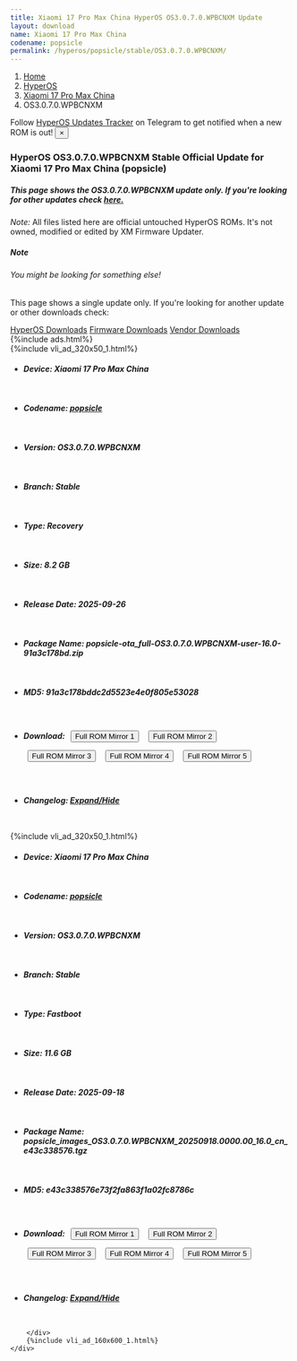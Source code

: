 ```yaml
---
title: Xiaomi 17 Pro Max China HyperOS OS3.0.7.0.WPBCNXM Update
layout: download
name: Xiaomi 17 Pro Max China
codename: popsicle
permalink: /hyperos/popsicle/stable/OS3.0.7.0.WPBCNXM/
---
```

<nav aria-label="breadcrumb">
    <ol class="breadcrumb">
        <li class="breadcrumb-item"><a href="/">Home</a></li>
        <li class="breadcrumb-item"><a href="/hyperos/">HyperOS</a></li>
        <li class="breadcrumb-item"><a href="/hyperos/popsicle/">Xiaomi 17 Pro Max China</a></li>
        <li class="breadcrumb-item active" aria-current="page">OS3.0.7.0.WPBCNXM</li>
    </ol>
</nav>
<div class="alert alert-primary alert-dismissible fade show" role="alert">
    Follow <a href="https://t.me/MIUIUpdatesTracker" class="alert-link">HyperOS Updates Tracker</a> on Telegram to get
    notified when a new ROM is out!
    <button type="button" class="close" data-dismiss="alert" aria-label="Close">
        <span aria-hidden="true">&times;</span>
    </button>
</div>
<div class="col-12 mx-auto">
    <h3 class="title bg-light p-2 rounded">HyperOS OS3.0.7.0.WPBCNXM Stable Official Update for Xiaomi 17 Pro Max China (popsicle)</h3>
    <h5>This page shows the OS3.0.7.0.WPBCNXM update only. If you're looking for other updates check
        <a href="/hyperos/popsicle/">here.</a></h5>
    <p><i>Note: </i>All files listed here are official untouched HyperOS ROMs.
        It's not owned, modified or edited by XM Firmware Updater.</p>
    <div class="card">
        <div class="card-body">
            <h5 class="card-title">Note</h5>
            <h6 class="card-subtitle mb-2 text-muted">You might be looking for something else!</h6>
            <p class="card-text">This page shows a single update only.
                If you're looking for another update or other downloads check:</p>
            <a href="/hyperos/" class="card-link">HyperOS Downloads</a>
            <a href="/firmware/" class="card-link">Firmware Downloads</a>
            <a href="/vendor/" class="card-link">Vendor Downloads</a>
        </div>
    </div>
    {%include ads.html%}
    <div class="row justify-content-center">
        <div class="col-10" id="downloads">
                    <div class="card card-body">
            {%include vli_ad_320x50_1.html%}
            <ul class="list-unstyled">
                <li style="padding-bottom: 10px;">
                    <h5><b>Device: </b>Xiaomi 17 Pro Max China</h5>
                </li>
                <li style="padding-bottom: 10px;">
                    <h5><b>Codename: </b> <a href="/hyperos/popsicle/" target="_blank">popsicle</a> </h5>
                </li>
                <li style="padding-bottom: 10px;">
                    <h5><b>Version: </b>OS3.0.7.0.WPBCNXM</h5>
                </li>
                <li style="padding-bottom: 10px;">
                    <h5><b>Branch: </b>Stable</h5>
                </li>
                <li style="padding-bottom: 10px;">
                    <h5><b>Type: </b>Recovery</h5>
                </li>
                <li style="padding-bottom: 10px;">
                    <h5><b>Size: </b>8.2 GB</h5>
                </li>
                <li style="padding-bottom: 10px;">
                    <h5><b>Release Date: </b>2025-09-26</h5>
                </li>
                <li style="padding-bottom: 10px;">
                    <h5><b>Package Name: </b><span id="filename" class="text-dark">popsicle-ota_full-OS3.0.7.0.WPBCNXM-user-16.0-91a3c178bd.zip</span></h5>
                </li>
                <li style="padding-bottom: 10px;">
                    <h5><b>MD5: </b><span id="md5" class="text-muted">91a3c178bddc2d5523e4e0f805e53028</span></h5>
                </li>
                <li style="padding-bottom: 10px;">
                    <h5><b>Download: </b> <button type="button" id="download" class="btn btn-primary" style="margin: 7px;" onclick="window.open('https://cdnorg.d.miui.com/OS3.0.7.0.WPBCNXM/popsicle-ota_full-OS3.0.7.0.WPBCNXM-user-16.0-91a3c178bd.zip', '_blank');"><i class="fa fa-download"></i> Full ROM Mirror 1</button> <button type="button" id="download" class="btn btn-primary" style="margin: 7px;" onclick="window.open('https://bkt-sgp-miui-ota-update-alisgp.oss-ap-southeast-1.aliyuncs.com/OS3.0.7.0.WPBCNXM/popsicle-ota_full-OS3.0.7.0.WPBCNXM-user-16.0-91a3c178bd.zip', '_blank');"><i class="fa fa-download"></i> Full ROM Mirror 2</button> <button type="button" id="download" class="btn btn-primary" style="margin: 7px;" onclick="window.open('https://bn.d.miui.com/OS3.0.7.0.WPBCNXM/popsicle-ota_full-OS3.0.7.0.WPBCNXM-user-16.0-91a3c178bd.zip', '_blank');"><i class="fa fa-download"></i> Full ROM Mirror 3</button> <button type="button" id="download" class="btn btn-primary" style="margin: 7px;" onclick="window.open('https://bigota.d.miui.com/OS3.0.7.0.WPBCNXM/popsicle-ota_full-OS3.0.7.0.WPBCNXM-user-16.0-91a3c178bd.zip', '_blank');"><i class="fa fa-download"></i> Full ROM Mirror 4</button> <button type="button" id="download" class="btn btn-primary" style="margin: 7px;" onclick="window.open('https://hugeota.d.miui.com/OS3.0.7.0.WPBCNXM/popsicle-ota_full-OS3.0.7.0.WPBCNXM-user-16.0-91a3c178bd.zip', '_blank');"><i class="fa fa-download"></i> Full ROM Mirror 5</button></h5>
                </li>
                <li style="padding-bottom: 10px;">
                    <h5><b>Changelog: </b><a href="#popsicle_1_changelog" data-toggle="collapse" role="button"
                            aria-expanded="false" aria-controls="popsicle_1_changelog"> <i class="fa fa-arrow-down"
                                aria-hidden="true"></i> Expand/Hide</a></h5>
                    <div class="collapse" id="popsicle_1_changelog">
                        <p id="changelog_text"></p>
                    </div>
                </li>
            </ul>
        </div>
        <div class="card card-body">
            {%include vli_ad_320x50_1.html%}
            <ul class="list-unstyled">
                <li style="padding-bottom: 10px;">
                    <h5><b>Device: </b>Xiaomi 17 Pro Max China</h5>
                </li>
                <li style="padding-bottom: 10px;">
                    <h5><b>Codename: </b> <a href="/hyperos/popsicle/" target="_blank">popsicle</a> </h5>
                </li>
                <li style="padding-bottom: 10px;">
                    <h5><b>Version: </b>OS3.0.7.0.WPBCNXM</h5>
                </li>
                <li style="padding-bottom: 10px;">
                    <h5><b>Branch: </b>Stable</h5>
                </li>
                <li style="padding-bottom: 10px;">
                    <h5><b>Type: </b>Fastboot</h5>
                </li>
                <li style="padding-bottom: 10px;">
                    <h5><b>Size: </b>11.6 GB</h5>
                </li>
                <li style="padding-bottom: 10px;">
                    <h5><b>Release Date: </b>2025-09-18</h5>
                </li>
                <li style="padding-bottom: 10px;">
                    <h5><b>Package Name: </b><span id="filename" class="text-dark">popsicle_images_OS3.0.7.0.WPBCNXM_20250918.0000.00_16.0_cn_e43c338576.tgz</span></h5>
                </li>
                <li style="padding-bottom: 10px;">
                    <h5><b>MD5: </b><span id="md5" class="text-muted">e43c338576e73f2fa863f1a02fc8786c</span></h5>
                </li>
                <li style="padding-bottom: 10px;">
                    <h5><b>Download: </b> <button type="button" id="download" class="btn btn-primary" style="margin: 7px;" onclick="window.open('https://cdnorg.d.miui.com/OS3.0.7.0.WPBCNXM/popsicle_images_OS3.0.7.0.WPBCNXM_20250918.0000.00_16.0_cn_e43c338576.tgz', '_blank');"><i class="fa fa-download"></i> Full ROM Mirror 1</button> <button type="button" id="download" class="btn btn-primary" style="margin: 7px;" onclick="window.open('https://bkt-sgp-miui-ota-update-alisgp.oss-ap-southeast-1.aliyuncs.com/OS3.0.7.0.WPBCNXM/popsicle_images_OS3.0.7.0.WPBCNXM_20250918.0000.00_16.0_cn_e43c338576.tgz', '_blank');"><i class="fa fa-download"></i> Full ROM Mirror 2</button> <button type="button" id="download" class="btn btn-primary" style="margin: 7px;" onclick="window.open('https://bn.d.miui.com/OS3.0.7.0.WPBCNXM/popsicle_images_OS3.0.7.0.WPBCNXM_20250918.0000.00_16.0_cn_e43c338576.tgz', '_blank');"><i class="fa fa-download"></i> Full ROM Mirror 3</button> <button type="button" id="download" class="btn btn-primary" style="margin: 7px;" onclick="window.open('https://bigota.d.miui.com/OS3.0.7.0.WPBCNXM/popsicle_images_OS3.0.7.0.WPBCNXM_20250918.0000.00_16.0_cn_e43c338576.tgz', '_blank');"><i class="fa fa-download"></i> Full ROM Mirror 4</button> <button type="button" id="download" class="btn btn-primary" style="margin: 7px;" onclick="window.open('https://hugeota.d.miui.com/OS3.0.7.0.WPBCNXM/popsicle_images_OS3.0.7.0.WPBCNXM_20250918.0000.00_16.0_cn_e43c338576.tgz', '_blank');"><i class="fa fa-download"></i> Full ROM Mirror 5</button></h5>
                </li>
                <li style="padding-bottom: 10px;">
                    <h5><b>Changelog: </b><a href="#popsicle_2_changelog" data-toggle="collapse" role="button"
                            aria-expanded="false" aria-controls="popsicle_2_changelog"> <i class="fa fa-arrow-down"
                                aria-hidden="true"></i> Expand/Hide</a></h5>
                    <div class="collapse" id="popsicle_2_changelog">
                        <p id="changelog_text"></p>
                    </div>
                </li>
            </ul>
        </div>

        </div>
        {%include vli_ad_160x600_1.html%}
    </div>
</div>
